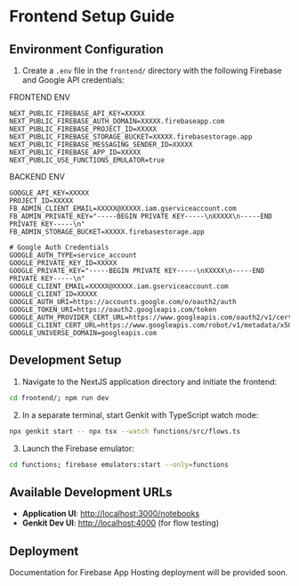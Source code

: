 # Frontend Setup Guide

## Environment Configuration
1. Create a `.env` file in the `frontend/` directory with the following Firebase and Google API credentials:

FRONTEND ENV
```
NEXT_PUBLIC_FIREBASE_API_KEY=XXXXX
NEXT_PUBLIC_FIREBASE_AUTH_DOMAIN=XXXXX.firebaseapp.com
NEXT_PUBLIC_FIREBASE_PROJECT_ID=XXXXX
NEXT_PUBLIC_FIREBASE_STORAGE_BUCKET=XXXXX.firebasestorage.app
NEXT_PUBLIC_FIREBASE_MESSAGING_SENDER_ID=XXXXX
NEXT_PUBLIC_FIREBASE_APP_ID=XXXXX
NEXT_PUBLIC_USE_FUNCTIONS_EMULATOR=true
```

BACKEND ENV
```
GOOGLE_API_KEY=XXXXX
PROJECT_ID=XXXXX
FB_ADMIN_CLIENT_EMAIL=XXXXX@XXXXX.iam.gserviceaccount.com
FB_ADMIN_PRIVATE_KEY="-----BEGIN PRIVATE KEY-----\nXXXXX\n-----END PRIVATE KEY-----\n"
FB_ADMIN_STORAGE_BUCKET=XXXXX.firebasestorage.app

# Google Auth Credentials
GOOGLE_AUTH_TYPE=service_account
GOOGLE_PRIVATE_KEY_ID=XXXXX
GOOGLE_PRIVATE_KEY="-----BEGIN PRIVATE KEY-----\nXXXXX\n-----END PRIVATE KEY-----\n"
GOOGLE_CLIENT_EMAIL=XXXXX@XXXXX.iam.gserviceaccount.com
GOOGLE_CLIENT_ID=XXXXX
GOOGLE_AUTH_URI=https://accounts.google.com/o/oauth2/auth
GOOGLE_TOKEN_URI=https://oauth2.googleapis.com/token
GOOGLE_AUTH_PROVIDER_CERT_URL=https://www.googleapis.com/oauth2/v1/certs
GOOGLE_CLIENT_CERT_URL=https://www.googleapis.com/robot/v1/metadata/x509/XXXXX@XXXXX.iam.gserviceaccount.com
GOOGLE_UNIVERSE_DOMAIN=googleapis.com
```

## Development Setup

1. Navigate to the NextJS application directory and initiate the frontend:
```bash
cd frontend/; npm run dev
```

2. In a separate terminal, start Genkit with TypeScript watch mode:
```bash
npx genkit start -- npx tsx --watch functions/src/flows.ts
```

3. Launch the Firebase emulator:
```bash
cd functions; firebase emulators:start --only=functions
```

## Available Development URLs

- **Application UI**: [http://localhost:3000/notebooks](http://localhost:3000/notebooks)
- **Genkit Dev UI**: [http://localhost:4000](http://localhost:4000) (for flow testing)

## Deployment

Documentation for Firebase App Hosting deployment will be provided soon.